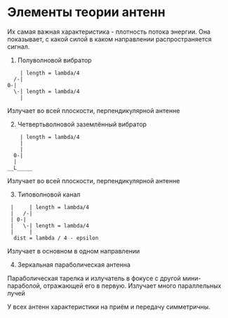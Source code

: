 # Элементы теории антенн

Их самая важная характеристика - плотность потока энергии. Она показывает, с какой силой в каком направлении распространяется сигнал.

1. Полуволновой вибратор
```
    | length = lambda/4
  /-|
0-|
  \-| length = lambda/4
    |
```
Излучает во всей плоскости, перпендикулярной антенне

2. Четвертьволновой заземлённый вибратор
```
    | length = lambda/4
    |
    |
  0-|
  |
__L_____
```
Излучает во всей плоскости, перпендикулярной антенне

3. Типоволновой канал
```
 |     | length = lambda/4
 |   /-|
 | 0-|
 |   \-| length = lambda/4
 |     |
  dist = lambda / 4 - epsilon
```
Излучает в основном в одном направлении

4. Зеркальная параболическая антенна

Параболическая тарелка и излучатель в фокусе с другой мини-параболой,
отражающей его в первую. Излучает много параллельных лучей

У всех антенн характеристики на приём и передачу симметричны.
